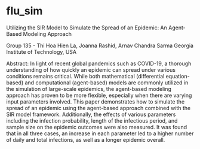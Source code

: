 # flu_sim
Utilizing the SIR Model to Simulate the Spread of an Epidemic: 
An Agent-Based Modeling Approach 

Group 135 - Thi Hoa Hien La, Joanna Rashid, Arnav Chandra Sarma
Georgia Institute of Technology, USA

Abstract: In light of recent global pandemics such as COVID-19, a thorough understanding of how quickly an epidemic can spread under various conditions remains critical. While both mathematical (differential equation-based) and computational (agent-based) models are commonly utilized in the simulation of large-scale epidemics, the agent-based modeling approach has proven to be more flexible, especially when there are varying input parameters involved. This paper demonstrates how to simulate the spread of an epidemic using the agent-based approach combined with the SIR model framework. Additionally, the effects of various parameters including the infection probability, length of the infectious period, and sample size on the epidemic outcomes were also measured. It was found that in all three cases, an increase in each parameter led to a higher number of daily and total infections, as well as a longer epidemic overall.
